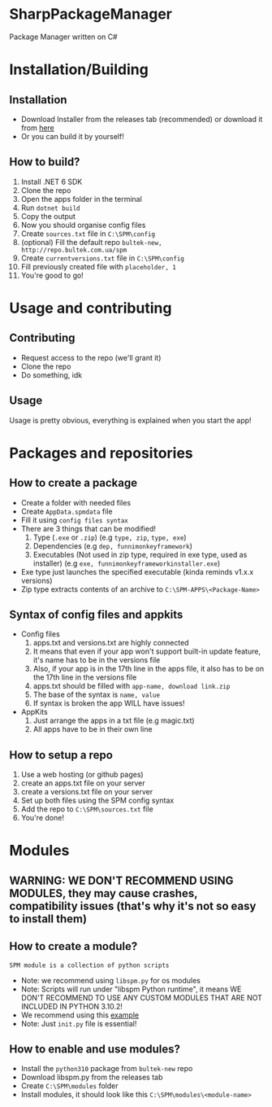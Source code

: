 # SharpPackageManager
Package Manager written on C#


# Installation/Building

## Installation
  * Download Installer from the releases tab (recommended) or download it from [here](https://gitlab.com/bultekdev/spm-projects/SPMinstaller/-/releases)
  * Or you can build it by yourself!
## How to build?
  1. Install .NET 6 SDK
  2. Clone the repo
  3. Open the apps folder in the terminal
  5. Run ```dotnet build```
  6. Copy the output
  7. Now you should organise config files
  8. Create ```sources.txt``` file in ```C:\SPM\config```
  9. (optional) Fill the default repo ```bultek-new, http://repo.bultek.com.ua/spm```
  10. Create ```currentversions.txt``` file in ```C:\SPM\config```
  11. Fill previously created file with ```placeholder, 1```
  12. You're good to go!

# Usage and contributing
## Contributing
  * Request access to the repo (we'll grant it)
  * Clone the repo
  * Do something, idk
## Usage
  Usage is pretty obvious, everything is explained when you start the app!
# Packages and repositories

## How to create a package
 * Create a folder with needed files
 * Create ```AppData.spmdata``` file
 * Fill it using ``config files syntax``
 * There are 3 things that can be modified!
    1. Type (```.exe``` or ```.zip```) (e.g ```type, zip```, ```type, exe```)
    2. Dependencies (e.g ```dep, funnimonkeyframework```)
    3. Executables (Not used in zip type, required in exe type, used as installer) (e.g ```exe, funnimonkeyframeworkinstaller.exe```)
 * Exe type just launches the specified executable (kinda reminds v1.x.x versions)
 * Zip type extracts contents of an archive to ```C:\SPM-APPS\<Package-Name>```
## Syntax of config files and appkits
   * Config files
      1. apps<reponame>.txt and versions<reponame>.txt are highly connected
      2. It means that even if your app won't support built-in update feature, it's name has to be in the versions file
      3. Also, if your app is in the 17th line in the apps file, it also has to be on the 17th line in the versions file
      4. apps.txt should be filled with ```app-name, download link.zip```
      5. The base of the syntax is ```name, value```
      6. If syntax is broken the app WILL have issues!
   * AppKits
      1. Just arrange the apps in a txt file (e.g magic.txt)
      2. All apps have to be in their own line
      
## How to setup a repo
 1. Use a web hosting (or github pages)
 2. create an apps.txt file on your server
 3. create a versions.txt file on your server
 4. Set up both files using the SPM config syntax
 5. Add the repo to ```C:\SPM\sources.txt``` file
 6. You're done!
 
 # Modules
 
 ## WARNING: WE DON'T RECOMMEND USING MODULES, they may cause crashes, compatibility issues (that's why it's not so easy to install them)
 ## How to create a module?
    SPM module is a collection of python scripts
  * Note: we recommend using ```libspm.py``` for os modules
  * Note: Scripts will run under "libspm Python runtime", it means WE DON'T RECOMMEND TO USE ANY CUSTOM MODULES THAT ARE NOT INCLUDED IN PYTHON 3.10.2!
  * We recommend using this [example](https://github.com/mrquantumoff/supersimplebackups-spm-module)
  * Note: Just ```init.py``` file is essential!
 ## How to enable and use modules?
  * Install the ```python310``` package from ```bultek-new``` repo
  * Download libspm.py from the releases tab
  * Create ```C:\SPM\modules``` folder
  * Install modules, it should look like this ```C:\SPM\modules\<module-name>``` 
 
